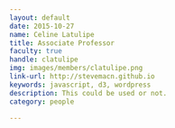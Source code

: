 ```yaml
---
layout: default
date: 2015-10-27
name: Celine Latulipe
title: Associate Professor
faculty: true
handle: clatulipe
img: images/members/clatulipe.png
link-url: http://stevemacn.github.io
keywords: javascript, d3, wordpress
description: This could be used or not.
category: people

---
```


